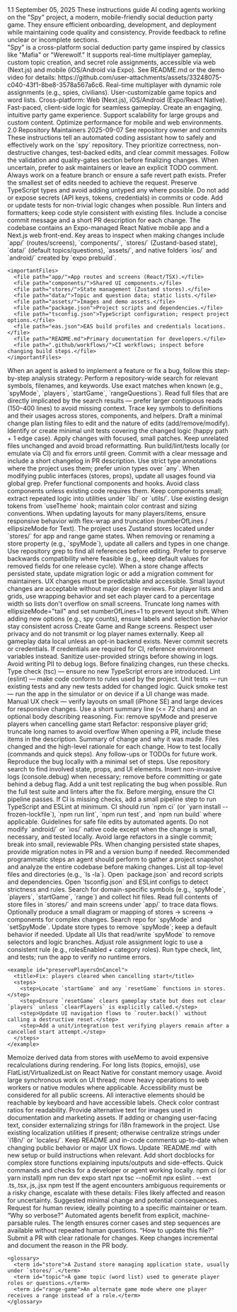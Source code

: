 <?xml version="1.0" encoding="UTF-8"?>
<copilot-instructions>
  <title>Copilot Instructions for AI Coding Agents</title>
  <version>1.1</version>
  <last-updated>September 05, 2025</last-updated>
  <introduction>
    These instructions guide AI coding agents working on the "Spy" project, a modern, mobile-friendly social deduction party game. They ensure efficient onboarding, development, and deployment while maintaining code quality and consistency. Provide feedback to refine unclear or incomplete sections.
  </introduction>

  <section name="Project Overview">
    <description>
      "Spy" is a cross-platform social deduction party game inspired by classics like "Mafia" or "Werewolf." It supports real-time multiplayer gameplay, custom topic creation, and secret role assignments, accessible via web (Next.js) and mobile (iOS/Android via Expo). See README.md or the demo video for details: https://github.com/user-attachments/assets/33248075-c040-43f1-8be8-3578a567a6c6.
    </description>
    <key-features>
      <feature>Real-time multiplayer with dynamic role assignments (e.g., spies, civilians).</feature>
      <feature>User-customizable game topics and word lists.</feature>
      <feature>Cross-platform: Web (Next.js), iOS/Android (Expo/React Native).</feature>
      <feature>Fast-paced, client-side logic for seamless gameplay.</feature>
    </key-features>
    <goals>
      <goal>Create an engaging, intuitive party game experience.</goal>
      <goal>Support scalability for large groups and custom content.</goal>
      <goal>Optimize performance for mobile and web environments.</goal>
    </goals>
  </section>
<?xml version="1.0" encoding="UTF-8"?>
<!--
  Extended Copilot Instructions for the "spy" repository.
  Purpose: Provide a comprehensive, machine-readable guide for automated AI coding agents
  (Copilot-like assistants) that must analyze, modify, test, and document the codebase.
  This document is intentionally verbose and prescriptive to cover many edge-cases and
  workflows across mobile (Expo), web (Next.js), native projects, and supporting scripts.
  Keep this file in the repository at `.github/copilot-instructions.md` so agents and maintainers
  can reference a single canonical source of decision-making rules.
-->
<copilotInstructions>
  <meta>
    <title>Spy — Copilot / AI Agent Instructions</title>
    <version>2.0</version>
    <author>Repository Maintainers</author>
    <lastUpdated>2025-09-07</lastUpdated>
    <contact>See repository owner and commits</contact>
  </meta>

  <summary>
    These instructions tell an automated coding assistant how to safely and effectively work on
    the `spy` repository. They prioritize correctness, non-destructive changes, test-backed edits,
    and clear commit messages. Follow the validation and quality-gates section before finalizing
    changes. When uncertain, prefer to ask maintainers or leave an explicit TODO comment.
  </summary>

  <highLevelGuidelines>
    <guideline id="safety">Always work on a feature branch or ensure a safe revert path exists.</guideline>
    <guideline id="minimalEdits">Prefer the smallest set of edits needed to achieve the request.</guideline>
    <guideline id="typeSafety">Preserve TypeScript types and avoid adding untyped any where possible.</guideline>
    <guideline id="noSecrets">Do not add or expose secrets (API keys, tokens, credentials) in commits or code.</guideline>
    <guideline id="tests">Add or update tests for non-trivial logic changes when possible.</guideline>
    <guideline id="lint">Run linters and formatters; keep code style consistent with existing files.</guideline>
    <guideline id="explain">Include a concise commit message and a short PR description for each change.</guideline>
  </highLevelGuidelines>

  <projectScope>
    <description>
      The codebase contains an Expo-managed React Native mobile app and a Next.js web front-end.
      Key areas to inspect when making changes include `app/` (routes/screens), `components/`,
      `stores/` (Zustand-based state), `data/` (default topics/questions), `assets/`, and native
      folders `ios/` and `android/` created by `expo prebuild`.
    </description>

    <importantFiles>
      <file path="app/">App routes and screens (React/TSX).</file>
      <file path="components/">Shared UI components.</file>
      <file path="stores/">State management (Zustand stores).</file>
      <file path="data/">Topic and question data; static lists.</file>
      <file path="assets/">Images and demo assets.</file>
      <file path="package.json">Project scripts and dependencies.</file>
      <file path="tsconfig.json">TypeScript configuration; respect project options.</file>
      <file path="eas.json">EAS build profiles and credentials locations.</file>
      <file path="README.md">Primary documentation for developers.</file>
      <file path=".github/workflows/">CI workflows; inspect before changing build steps.</file>
    </importantFiles>
  </projectScope>

  <analysisStrategy>
    <overview>
      When an agent is asked to implement a feature or fix a bug, follow this step-by-step analysis strategy:
    </overview>
    <steps>
      <step id="scan">Perform a repository-wide search for relevant symbols, filenames, and keywords.
        Use exact matches when known (e.g., `spyMode`, `players`, `startGame`, `rangeQuestions`).
      </step>
      <step id="read">Read full files that are directly implicated by the search results — prefer larger
        contiguous reads (150–400 lines) to avoid missing context.</step>
      <step id="trace">Trace key symbols to definitions and their usages across stores, components, and helpers.</step>
      <step id="plan">Draft a minimal change plan listing files to edit and the nature of edits (add/remove/modify).</step>
      <step id="tests">Identify or create minimal unit tests covering the changed logic (happy path + 1 edge case).</step>
      <step id="edit">Apply changes with focused, small patches.
        Keep unrelated files unchanged and avoid broad reformatting.
      </step>
      <step id="validate">Run build/lint/tests locally (or emulate via CI) and fix errors until green.</step>
      <step id="commit">Commit with a clear message and include a short changelog in PR description.</step>
    </steps>
  </analysisStrategy>

  <codingConventions>
    <typescript>
      <rule>Use strict type annotations where the project uses them; prefer union types over `any`.</rule>
      <rule>When modifying public interfaces (stores, props), update all usages found via global grep.</rule>
    </typescript>
    <react>
      <rule>Prefer functional components and hooks. Avoid class components unless existing code requires them.</rule>
      <rule>Keep components small; extract repeated logic into utilities under `lib/` or `utils/`.</rule>
    </react>
    <ui>
      <rule>Use existing design tokens from `useTheme` hook; maintain color contrast and sizing conventions.</rule>
      <rule>When updating layouts for many players/items, ensure responsive behavior with flex-wrap and truncation (numberOfLines / ellipsizeMode for Text).</rule>
    </ui>
  </codingConventions>

  <stateManagement>
    <desc>The project uses Zustand stores located under `stores/` for app and range game states.</desc>
    <rules>
      <rule>When removing or renaming a store property (e.g., `spyMode`), update all callers and types in one change.
        Use repository grep to find all references before editing.</rule>
      <rule>Prefer to preserve backwards compatibility where feasible (e.g., keep default values for removed fields for one release cycle).</rule>
      <rule>When a store change affects persisted state, update migration logic or add a migration comment for maintainers.</rule>
    </rules>
  </stateManagement>

  <uiUxGuidelines>
    <desc>UX changes must be predictable and accessible. Small layout changes are acceptable without major design reviews.</desc>
    <rules>
      <rule>For player lists and grids, use wrapping behavior and set each player card to a percentage width so lists don't overflow on small screens.</rule>
      <rule>Truncate long names with ellipsizeMode="tail" and set numberOfLines=1 to prevent layout shift.</rule>
      <rule>When adding new options (e.g., spy counts), ensure labels and selection behavior stay consistent across Create Game and Range screens.</rule>
    </rules>
  </uiUxGuidelines>

  <securityPrivacy>
    <desc>Respect user privacy and do not transmit or log player names externally. Keep all gameplay data local unless an opt-in backend exists.</desc>
    <rules>
      <rule>Never commit secrets or credentials. If credentials are required for CI, reference environment variables instead.</rule>
      <rule>Sanitize user-provided strings before showing in logs. Avoid writing PII to debug logs.</rule>
    </rules>
  </securityPrivacy>

  <testingAndValidation>
    <desc>Before finalizing changes, run these checks.</desc>
    <checks>
      <check>Type check (tsc) — ensure no new TypeScript errors are introduced.</check>
      <check>Lint (eslint) — make code conform to rules used by the project.</check>
      <check>Unit tests — run existing tests and any new tests added for changed logic.</check>
      <check>Quick smoke test — run the app in the simulator or on device if a UI change was made.</check>
      <check>Manual UX check — verify layouts on small (iPhone SE) and large devices for responsive changes.</check>
    </checks>
  </testingAndValidation>

  <commitMessages>
    <format>
      <rule>Use a short summary line (<= 72 chars) and an optional body describing reasoning.</rule>
      <example>Fix: remove spyMode and preserve players when cancelling game start</example>
      <example>Refactor: responsive player grid; truncate long names to avoid overflow</example>
    </format>
  </commitMessages>

  <pullRequestGuidelines>
    <desc>When opening a PR, include these items in the description.</desc>
    <items>
      <item>Summary of change and why it was made.</item>
      <item>Files changed and the high-level rationale for each change.</item>
      <item>How to test locally (commands and quick steps).</item>
      <item>Any follow-ups or TODOs for future work.</item>
    </items>
  </pullRequestGuidelines>

  <debuggingChecklist>
    <step>Reproduce the bug locally with a minimal set of steps.</step>
    <step>Use repository search to find involved state, props, and UI elements.</step>
    <step>Insert non-invasive logs (console.debug) when necessary; remove before committing or gate behind a debug flag.</step>
    <step>Add a unit test replicating the bug when possible.</step>
    <step>Run the full test suite and linters after the fix.</step>
  </debuggingChecklist>

  <ciCd>
    <desc>Before merging, ensure the CI pipeline passes. If CI is missing checks, add a small pipeline step to run TypeScript and ESLint at minimum.</desc>
    <rules>
      <rule>CI should run `npm ci` (or `yarn install --frozen-lockfile`), `npm run lint`, `npm run test`, and `npm run build` where applicable.</rule>
    </rules>
  </ciCd>

  <fileChangePolicy>
    <desc>Guidelines for safe file edits by automated agents.</desc>
    <rules>
      <rule>Do not modify `android/` or `ios/` native code except when the change is small, necessary, and tested locally.</rule>
      <rule>Avoid large refactors in a single commit; break into small, reviewable PRs.</rule>
      <rule>When changing persisted state shapes, provide migration notes in PR and a version bump if needed.</rule>
    </rules>
  </fileChangePolicy>

  <howToGatherFullCodebaseInfo>
    <desc>Recommended programmatic steps an agent should perform to gather a project snapshot and analyze the entire codebase before making changes.</desc>
    <steps>
      <step id="listFiles">List all top-level files and directories (e.g., `ls -la`).</step>
      <step id="packageInfo">Open `package.json` and record scripts and dependencies.</step>
      <step id="tsConfig">Open `tsconfig.json` and ESLint configs to detect strictness and rules.</step>
      <step id="searchSymbols">Search for domain-specific symbols (e.g., `spyMode`, `players`, `startGame`, `range`) and collect hit files.</step>
      <step id="readBigFiles">Read full contents of store files in `stores/` and main screens under `app/` to trace data flows.</step>
      <step id="diagram">Optionally produce a small diagram or mapping of stores -> screens -> components for complex changes.</step>
    </steps>
  </howToGatherFullCodebaseInfo>

  <examples>
    <example id="removeSpyMode">
      <title>Remove `spyMode` globally</title>
      <steps>
        <step>Search repo for `spyMode` and `setSpyMode`.</step>
        <step>Update store types to remove `spyMode`; keep a default behavior if needed.</step>
        <step>Update all UIs that read/write `spyMode` to remove selectors and logic branches.</step>
        <step>Adjust role assignment logic to use a consistent rule (e.g., rolesEnabled + category roles).</step>
        <step>Run type check, lint, and tests; run the app to verify no runtime errors.</step>
      </steps>
    </example>

    <example id="preservePlayersOnCancel">
      <title>Fix: players cleared when cancelling start</title>
      <steps>
        <step>Locate `startGame` and any `resetGame` functions in stores.</step>
        <step>Ensure `resetGame` clears gameplay state but does not clear `players` unless `clearPlayers` is explicitly called.</step>
        <step>Update UI navigation flows to `router.back()` without calling a destructive reset.</step>
        <step>Add a unit/integration test verifying players remain after a cancelled start attempt.</step>
      </steps>
    </example>
  </examples>

  <performanceHints>
    <hint>Memoize derived data from stores with useMemo to avoid expensive recalculations during rendering.</hint>
    <hint>For long lists (topics, emojis), use FlatList/VirtualizedList on React Native for constant memory usage.</hint>
    <hint>Avoid large synchronous work on UI thread; move heavy operations to web workers or native modules where applicable.</hint>
  </performanceHints>

  <accessibility>
    <desc>Accessibility must be considered for all public screens.</desc>
    <checks>
      <check>All interactive elements should be reachable by keyboard and have accessible labels.</check>
      <check>Check color contrast ratios for readability.</check>
      <check>Provide alternative text for images used in documentation and marketing assets.</check>
    </checks>
  </accessibility>

  <localization>
    <desc>If adding or changing user-facing text, consider externalizing strings for i18n framework in the project.</desc>
    <rule>Use existing localization utilities if present; otherwise centralize strings under `i18n/` or `locales/`.</rule>
  </localization>

  <maintenanceAndDocumentation>
    <desc>Keep README and in-code comments up-to-date when changing public behavior or major UX flows.</desc>
    <items>
      <item>Update `README.md` with new setup or build instructions when relevant.</item>
      <item>Add short docblocks for complex store functions explaining inputs/outputs and side-effects.</item>
    </items>
  </maintenanceAndDocumentation>

  <operationalPlaybook>
    <intro>Quick commands and checks for a developer or agent working locally.</intro>
    <commands>
      <cmd desc="Install deps">npm ci (or yarn install)</cmd>
      <cmd desc="Run web dev server">npm run dev</cmd>
      <cmd desc="Run mobile dev server">expo start</cmd>
      <cmd desc="Typecheck">npx tsc --noEmit</cmd>
      <cmd desc="Lint">npx eslint . --ext .ts,.tsx,.js,.jsx</cmd>
      <cmd desc="Run tests">npm test</cmd>
    </commands>
  </operationalPlaybook>

  <escalationAndQuestions>
    <desc>If the agent encounters ambiguous requirements or a risky change, escalate with these details:</desc>
    <items>
      <item>Files likely affected and reason for uncertainty.</item>
      <item>Suggested minimal change and potential consequences.</item>
      <item>Request for human review, ideally pointing to a specific maintainer or team.</item>
    </items>
  </escalationAndQuestions>

  <appendix>
    <faq>
      <q id="why-kept-long">Why so verbose?</q>
      <a>Automated agents benefit from explicit, machine-parsable rules. The length ensures corner cases and step sequences are available without repeated human questions.</a>
      <q id="how-to-update">How to update this file?</q>
      <a>Submit a PR with clear rationale for changes. Keep changes incremental and document the reason in the PR body.</a>
    </faq>

    <glossary>
      <term id="store">A Zustand store managing application state, usually under `stores/`.</term>
      <term id="topic">A game topic (word list) used to generate player roles or questions.</term>
      <term id="range-game">An alternate game mode where one player receives a range instead of a role.</term>
    </glossary>
  </appendix>

</copilotInstructions>
